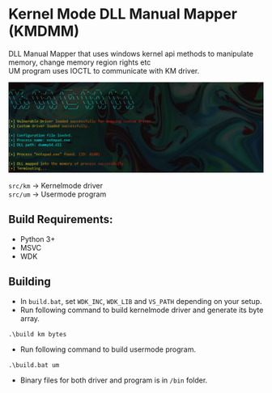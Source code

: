 # Kernel Mode DLL Manual Mapper (KMDMM)
DLL Manual Mapper that uses windows kernel api methods to manipulate memory, change memory region rights etc\
UM program uses IOCTL to communicate with KM driver. 

![Kernelmode DLL Manual Mapper](https://raw.githubusercontent.com/rft0/km-dll-mapper/refs/heads/main/img/ss0.png)

`src/km` -> Kernelmode driver \
`src/um` -> Usermode program

## Build Requirements:
* Python 3+
* MSVC
* WDK

## Building
* In `build.bat`, set `WDK_INC`, `WDK_LIB` and `VS_PATH` depending on your setup.
* Run following command to build kernelmode driver and generate its byte array.
```
.\build km bytes
```
* Run following command to build usermode program.
```
.\build.bat um
```
* Binary files for both driver and program is in `/bin` folder.